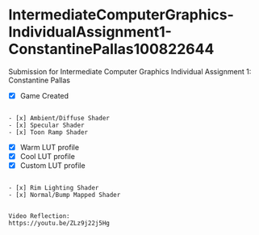 # IntermediateComputerGraphics-IndividualAssignment1-ConstantinePallas100822644
Submission for Intermediate Computer Graphics Individual Assignment 1: Constantine Pallas

- [x] Game Created

~~~

- [x] Ambient/Diffuse Shader
- [x] Specular Shader
- [x] Toon Ramp Shader

~~~

- [x] Warm LUT profile
- [x] Cool LUT profile
- [x] Custom LUT profile

~~~

- [x] Rim Lighting Shader
- [x] Normal/Bump Mapped Shader


Video Reflection:
https://youtu.be/ZLz9j22j5Hg
